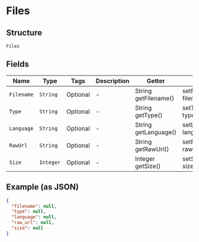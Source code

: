 
# Files

## Structure

`Files`

## Fields

| Name | Type | Tags | Description | Getter | Setter |
|  --- | --- | --- | --- | --- | --- |
| `Filename` | `String` | Optional | - | String getFilename() | setFilename(String filename) |
| `Type` | `String` | Optional | - | String getType() | setType(String type) |
| `Language` | `String` | Optional | - | String getLanguage() | setLanguage(String language) |
| `RawUrl` | `String` | Optional | - | String getRawUrl() | setRawUrl(String rawUrl) |
| `Size` | `Integer` | Optional | - | Integer getSize() | setSize(Integer size) |

## Example (as JSON)

```json
{
  "filename": null,
  "type": null,
  "language": null,
  "raw_url": null,
  "size": null
}
```

